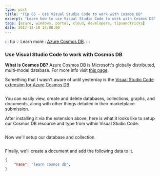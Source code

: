 ```yaml
---
type: post
title: "Tip 65 - Use Visual Studio Code to work with Cosmos DB"
excerpt: "Learn how to use Visual Studio Code to work with Cosmos DB"
tags: [azure, windows, portal, cloud, developers, tipsandtricks]
date: 2017-12-10 17:00:00
---
```


::: tip
:bulb: Learn more : [Azure Cosmos DB](https://docs.microsoft.com/azure/cosmos-db/introduction?WT.mc_id=docs-azuredevtips-azureappsdev).
:::

### Use Visual Studio Code to work with Cosmos DB

**What is Cosmos DB?** Azure Cosmos DB is Microsoft's globally distributed, multi-model database. For more info visit [this page](https://docs.microsoft.com/azure/cosmos-db/introduction?WT.mc_id=docs-azuredevtips-azureappsdev).


Something that I wasn't aware of until yesterday is the [Visual Studio Code extension for Azure Cosmos DB](https://marketplace.visualstudio.com/items?itemName=ms-azuretools.vscode-cosmosdb).

<img :src="$withBase('/files/cosmosvscode1.png')">

You can easily view, create and delete databases, collections, graphs, and documents, along with other things detailed in their marketplace submission.  

After installing it via the extension above, here is what it looks like to setup our Cosmos DB resource and type from within Visual Studio Code. 

<img :src="$withBase('/files/cosmosvscode2.gif')">

Now we'll setup our database and collection. 

<img :src="$withBase('/files/cosmosvscode4.gif')">

Finally, we'll create a document and add the following data to it. 

```json
{
    "name": "learn cosmos db",
}
```

<img :src="$withBase('/files/cosmosvscode3.gif')">
